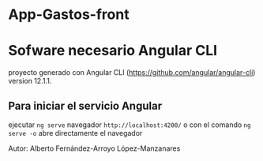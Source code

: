 # App-Gastos-front

# Sofware necesario Angular CLI
proyecto generado con Angular CLI (https://github.com/angular/angular-cli) version 12.1.1.

## Para iniciar el servicio Angular
ejecutar `ng serve` navegador `http://localhost:4200/` o con el comando `ng serve -o` abre directamente el navegador 

Autor: Alberto Fernández-Arroyo López-Manzanares


